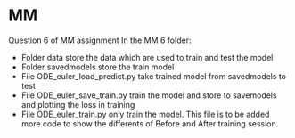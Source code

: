# MM
Question 6 of MM assignment
In the MM 6 folder:
- Folder data store the data which are used to train and test the model
- Folder savedmodels store the train model
- File ODE_euler_load_predict.py take trained model from savedmodels to test
- File ODE_euler_save_train.py train the model and store to savemodels and plotting the loss in training
- File ODE_euler_train.py only train the model. This file is to be added more code to show the differents of Before and After training session.
